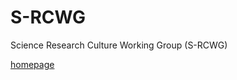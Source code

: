 # S-RCWG
Science Research Culture Working Group (S-RCWG)

[homepage](https://sainsburywellcomecentre.github.io/S-RCWG)
